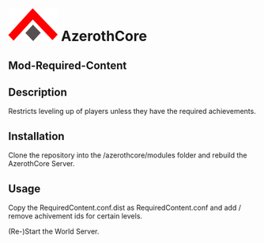 # ![logo](https://raw.githubusercontent.com/azerothcore/azerothcore.github.io/master/images/logo-github.png) AzerothCore
## Mod-Required-Content

## Description

Restricts leveling up of players unless they have the required achievements.

## Installation

Clone the repository into the /azerothcore/modules folder and rebuild the AzerothCore Server.

## Usage

Copy the RequiredContent.conf.dist as RequiredContent.conf and add / remove achivement ids for certain levels.

(Re-)Start the World Server.
